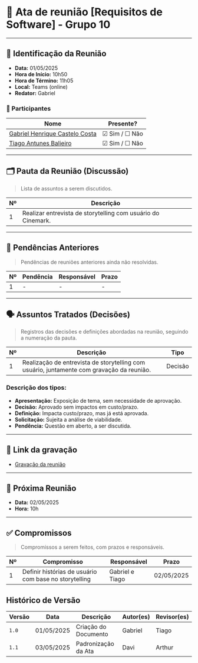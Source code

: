 # 📝 Ata de reunião [Requisitos de Software] - Grupo 10

---

## 📌 Identificação da Reunião

- **Data:**  01/05/2025
- **Hora de Início:**  10h50
- **Hora de Término:**  11h05
- **Local:**  Teams (online)
- **Redator:**  Gabriel

### 👥 Participantes

| Nome | Presente? |
|------|-----------|
|[Gabriel Henrique Castelo Costa](https://github.com/GabrielCastelo-31)| ☑ Sim / ☐ Não |
|[Tiago Antunes Balieiro](https://github.com/tiagobalieiro)| ☑ Sim / ☐ Não |

---

## 🗂️ Pauta da Reunião (Discussão)

> Lista de assuntos a serem discutidos.

| Nº | Descrição |
|----|-----------|
| 1  | Realizar entrevista de storytelling com usuário do Cinemark. |

---

## 🔁 Pendências Anteriores

> Pendências de reuniões anteriores ainda não resolvidas.

| Nº | Pendência | Responsável | Prazo |
|----|-----------|-------------|-------|
| 1  | - | - | - |

---

## 🗣️ Assuntos Tratados (Decisões)

> Registros das decisões e definições abordadas na reunião, seguindo a numeração da pauta.

| Nº | Descrição | Tipo |
|----|-----------|--------|
| 1  | Realização de entrevista de storytelling com usuário, juntamente com gravação da reunião. | Decisão |

### Descrição dos tipos:

- **Apresentação:** Exposição de tema, sem necessidade de aprovação.
- **Decisão:** Aprovado sem impactos em custo/prazo.
- **Definição:** Impacta custo/prazo, mas já está aprovada.
- **Solicitação:** Sujeita a análise de viabilidade.
- **Pendência:** Questão em aberto, a ser discutida.

---

## 🎥 Link da gravação

- <a href="https://youtu.be/OHllSImnMqc&t=1" target="_blank">Gravação da reunião</a>

---

## 📆 Próxima Reunião

- **Data:**  02/05/2025
- **Hora:**  10h

---

## ✅ Compromissos

> Compromissos a serem feitos, com prazos e responsáveis.

| Nº | Compromisso | Responsável | Prazo |
|----|-------------|-------------|-------|
| 1  | Definir histórias de usuário com base no storytelling | Gabriel e Tiago | 02/05/2025 |


## Histórico de Versão

| Versão | Data          | Descrição                          | Autor(es)     |  Revisor(es)  |
| ------ | ------------- | ---------------------------------- | ------------- | ------------- |
| `1.0`  |  01/05/2025 |  Criação do Documento | Gabriel | Tiago |
| `1.1`  |  03/05/2025 |  Padronização da Ata | Davi | Arthur |

